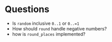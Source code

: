 # Questions

- Is `random` inclusive `0..1` or `0..=1`
- How should `round` handle negative numbers?
- how is `round_places` implemented?